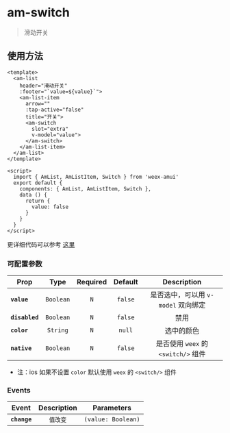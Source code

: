 # am-switch

> 滑动开关

## 使用方法 

```vue
<template>
  <am-list
    header="滑动开关"
    :footer="`value=${value}`">
    <am-list-item
      arrow=""
      :tap-active="false"
      title="开关">
      <am-switch 
        slot="extra"
        v-model="value">
      </am-switch>
    </am-list-item>
  </am-list>
</template>

<script>
  import { AmList, AmListItem, Switch } from 'weex-amui'
  export default {
    components: { AmList, AmListItem, Switch },
    data () {
      return {
        value: false
      }
    }
  }
</script>

```
更详细代码可以参考 [这里](https://github.com/HMingHe/weex-amui/blob/master/example/switch/index.vue)

### 可配置参数
| Prop	 | Type | Required | Default | Description |
| ---- |:----:|:---:|:-------:|:----------:|
| **`value`** | `Boolean` | `N` | `false` | 是否选中，可以用 `v-model` 双向绑定 |
| **`disabled`** | `Boolean` | `N` | `false` | 禁用 |
| **`color`** | `String` | `N` | `null` | 选中的颜色 |
| **`native`** | `Boolean` | `N` | `false` | 是否使用 `weex` 的 `<switch/>` 组件 |

- 注：ios 如果不设置 `color` 默认使用 `weex` 的 `<switch/>` 组件

### Events
| Event	 | Description | Parameters |
| ---- |:----------:|:----:|
| **`change`** | `值改变` | `(value: Boolean)` |